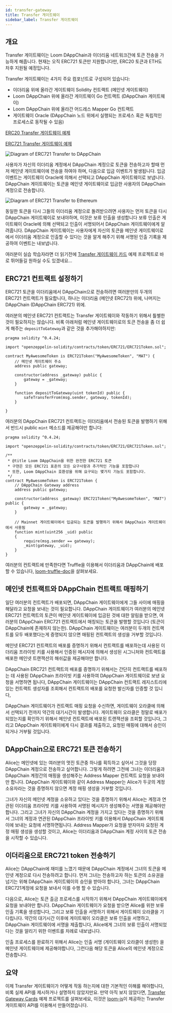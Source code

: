 ```yaml
---
id: transfer-gateway
title: Transfer 게이트웨이
sidebar_label: Transfer 게이트웨이
---
```

## 개요

Transfer 게이트웨이는 Loom DAppChain과 이더리움 네트워크간에 토큰 전송을 가능하게 해줍니다. 현재는 오직 ERC721 토큰만 지원합니다만, ERC20 토큰과 ETH도 차후 지원될 예정입니다.

Transfer 게이트웨이는 4가지 주요 컴포넌트로 구성되어 있습니다:

- 이더리움 위에 올라간 게이트웨이 Solidity 컨트랙트 (메인넷 게이트웨이)
- Loom DAppChain 위에 올라간 게이트웨이 Go 컨트랙트 (DAppChain 게이트웨이)
- Loom DAppChain 위에 올라간 어드레스 Mapper Go 컨트랙트
- 게이트웨이 Oracle (DAppChain 노드 위에서 실행되는 프로세스 혹은 독립적인 프로세스로 동작될 수 있음)

[ERC20 Transfer 게이트웨이 예제](https://github.com/loomnetwork/token-gateway-example)

[ERC721 Transfer 게이트웨이 예제](https://github.com/loomnetwork/cards-gateway-example)

![Diagram of ERC721 Transfer to DAppChain](/developers/img/transfer-gateway-erc721-to-dappchain.png)

사용자가 자신의 이더리움 계정에서 DAppChain 계정으로 토큰을 전송하고자 할때 먼저 메인넷 게이트웨이에 전송을 하여야 하며, 다음으로 입금 이벤트가 발생됩니다. 입금 이벤트는 게이트웨이 Oracle에 의해서 선택되고 DAppChain 게이트웨이로 보냅니다. DAppChain 게이트웨이는 토큰을 메인넷 게이트웨이로 입금한 사용자의 DAppChain 계정으로 전송합니다.

![Diagram of ERC721 Transfer to Ethereum](/developers/img/transfer-gateway-erc721-to-ethereum.png)

동일한 토큰을 다시 그들의 이더리움 계정으로 돌려받으려면 사용자는 먼저 토큰을 다시 DAppChain 게이트웨이로 보내야하며, 이것은 보류 인출을 생성합니다 보류 인출은 게이트웨이 Oracle에 의해 선택되고 인출이 서명되어서 DAppChain 게이트웨이에게 알려줍니다. DAppChain 게이트웨이는 사용자에게 자신의 토큰을 메인넷 게이트웨이로에서 이더리움 계정으로 인출할 수 있다는 것을 알게 해주기 위해 서명된 인출 기록을 제공하여 이벤트는 내보냅니다.

여러분이 실습 학습자라면 더 읽기전에 [Transfer 게이트웨이 카드](https://github.com/loomnetwork/cards-gateway-example) 예제 프로젝트로 바로 뛰어들길 원하실 수도 있겠네요...

## ERC721 컨트랙트 설정하기

ERC721 토큰을 이더리움에서 DAppChain으로 전송하려면 여러분만의 두개의 ERC721 컨트랙트가 필요합니다, 하나는 이더리움 (메인넷 ERC721) 위에, 나머지는 DAppChain (DAppChain ERC721) 위에.

여러분의 메인넷 ERC721 컨트랙트는 Transfer 게이트웨이와 작동하기 위해서 틀별한 것이 필요하지는 않습니다. 비록 아래처럼 메인넷 게이트웨이로의 토큰 전송을 좀 더 쉽게 해주는 `depositToGateway`과 같은 것을 추가해야하지만:

```solidity
pragma solidity ^0.4.24;

import "openzeppelin-solidity/contracts/token/ERC721/ERC721Token.sol";

contract MyAwesomeToken is ERC721Token("MyAwesomeToken", "MAT") {
    // 메인넷 게이트웨이 주소
    address public gateway;

    constructor(address _gateway) public {
        gateway = _gateway;
    }

    function depositToGateway(uint tokenId) public {
        safeTransferFrom(msg.sender, gateway, tokenId);
    }

}
```

여러분의 DAppChain ERC721 컨트랙트는 이더리움에서 전송된 토큰을 발행하기 위해서 반드시 public `mint` 메소드를 제공해야만 합니다:

```solidity
pragma solidity ^0.4.24;

import "openzeppelin-solidity/contracts/token/ERC721/ERC721Token.sol";

/**
 * @title Loom DAppChain을 위한 완전한 ERC721 토큰
 * 구현은 모든 ERC721 표준의 모든 요구사항과 추가적인 기능을 포함합니다
 * 또한, Loom DAppChain 호환성을 위해 요구되는 몇가지 기능도 포함합니다.
 */
contract MyAwesomeToken is ERC721Token {
    // DAppChain Gateway address
    address public gateway;

    constructor(address _gateway) ERC721Token("MyAwesomeToken", "MAT") public {
        gateway = _gateway;
    }

    // Mainnet 게이트웨이에서 입금되는 토큰을 발행하기 위해서 DAppChain 게이트웨이에서 사용됨
    function mint(uint256 _uid) public
    {
        require(msg.sender == gateway);
        _mint(gateway, _uid);
    }
}
```

여러분의 컨트랙트에 만족한다면 Truffle을 이용해서 이더리움과 DAppChain에 배포할 수 있습니다, [loom-truffle-doc](web3js-loom-provider-truffle.html)을 살펴보세요.

## 메인넷 컨트랙트와 DAppChain 컨트랙트 매핑하기

일단 여러분의 컨트랙트가 배포되면, DAppChain 게이트웨이에게 그들 사이에 매핑을 해달라고 요청을 보내는 것이 필요합니다. DAppChain 게이트웨이가 여러분의 메인넷 ERC721 컨트랙트의 토큰이 메인넷 게이트웨이에 입금된 것에 대한 알림을 받으면, 여러분의 DAppChain ERC721 컨트랙트에서 매칭되는 토큰을 발행할 것입니다 (토큰이 DAppChain에 존재하지 않는한). DAppChain 게이트웨이는 여러분이 두개의 컨트랙트를 모두 배포했다는게 증명되지 않으면 매핑된 컨트랙트의 생성을 거부할 것입니다.

메인넷 ERC721 컨트랙트의 배포를 증명하기 위해서 컨트랙트를 배포하는데 사용된 이더리움 프라이빗 키를 사용해서 인증된 메시지에 의해서 생성된 시그니처와 컨트랙트를 배포한 메인넷 트랜잭션의 해쉬값을 제공해야만 합니다.

DAppChain ERC721 컨트랙트의 배포를 증명하기 위해서는 간단히 컨트랙트를 배포하는 데 사용된 DAppChain 프라이빗 키를 사용하여 DAppChain 게이트웨이로 보낸 요청을 서명하면 됩니다, DAppChain 게이트웨이는 DAppChain 컨트랙트 레지스트리에 있는 컨트랙트 생성자를 조회해서 컨트랙트의 배포를 요청한 발신자를 인증할 것 입니다,

DAppChain 게이트웨이가 컨트랙트 매핑 요청을 수신하면, 게이트웨이 오라클에 의해서 선택되기 전까지 약간의 대기시간이 발생합니다. 게이트웨이 오라클은 정말로 배포가 되었는지를 확인하기 위해서 메인넷 컨트랙트에 배포된 트랜잭션을 조회할 것입니다, 그리고 DAppChain 게이트웨이에게 다시 결과를 제출하고, 요청된 매핑에 대해서 승인이 되거나 거부될 것입니다.

## DAppChain으로 ERC721 토큰 전송하기

Alice는 메인넷에 있는 여러분의 멋진 토큰중 하나를 획득하고 싶어서 그것을 당장 DAppChain 계정으로 전송하고 싶어합니다. 그렇게 하려면 그전에 그녀는 이더리움과 DAppChain 계정간의 매핑을 생성해주는 Address Mapper 컨트랙트 요청을 보내야만 합니다. DAppChain 게이트웨이와 같이 Address Mapper는 Alice가 두곳의 계정 소유자라는 것을 증명하지 않으면 계정 매핑 생성을 거부할 것입니다.

그녀가 자신의 메인넷 계정을 소유하고 있다는 것을 증명하기 위해서 Alice는 계정과 연관된 이더리움 프라이빗 키를 사용하여 서명된 메시지가 생성해주는 서명을 제공해야만 합니다. 그리고 그녀가 자신의 DAppChain 계정을 가지고 있다는 것을 증명하기 위해서 그녀의 계정과 연관된 DAppChain 프라이빗 키를 이용해서 DAppChain 게이트웨이에 보내는 요청에 서명하면됩니다. Address Mapper가 요청을 받자마자 요청된 계정 매핑 생성을 생성할 것이고, Alice는 이더리움과 DAppChain 계정 사이의 토큰 전송을 시작할 수 있습니다.

## 이더리움으로 ERC721 token 전송하기

Alice는 DAppChain에 재미를 느꼈기 때문에 DAppChain 계정에서 그녀의 토큰을 메인넷 계정으로 다시 전송하려고 합니다. 먼저 그녀는 전송하고자 하는 토큰의 소유권을 넘기는 위해 DAppChain 게이트웨이의 승인을 받아야 합니다, 그녀는 DAppChain ERC721계정에 요청을 보내서 이를 수행 할 수 있습니다.

다음으로, Alice는 토큰 출금 프로세스를 시작하기 위해서 DAppChain 게이트웨이에게 요청을 보내야만 합니다. DAppChain 게이트웨이가 요청을 받으면 Alice를 위한 보류 인출 기록을 생성합니다, 그리고 보류 인출을 서명하기 위해서 게이트웨이 오라클을 기다립니다. 약간의 대기시간 이후에 게이트웨이 오라클은 보류 인출을 서명하고, DAppChain 게이트웨이에 서명을 제출합니다, Alice에게 그녀의 보류 인출이 서명되었다는 것을 알리기 위한 이벤트를 차례로 내보냅니다.

인출 프로세스를 완료하기 위해서 Alice는 인출 서명 (게이트웨이 오라클이 생성한) 을 메인넷 게이트웨이에 제공해야합니다, 그런다음 해당 토큰을 Alice의 메인넷 계정으로 전송합니다.

## 요약

이제 Transfer 게이트웨이가 어떻게 작동 하는지에 대한 기본적인 이해를 해야합니다, 비록 실제 API를 제시하거나 설명하지 않았지만요. 만약 아직 보지 않았다면, [Transfer Gateway Cards](https://github.com/loomnetwork/cards-gateway-example) 예제 프로젝트를 살펴보세요, 이것은 [loom-js](https://github.com/loomnetwork/loom-js)이 제공하는 Transfer 게이트웨이 API를 이용해서 만들어졌습니다.